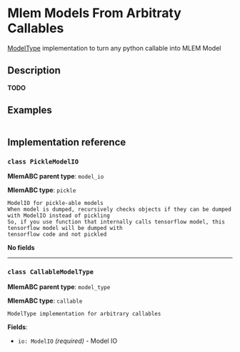 # Mlem Models From Arbitraty Callables

[ModelType](/doc/user-guide/mlem-abcs#modeltype) implementation to turn any
python callable into MLEM Model

## Description

**TODO**

## Examples

```python

```

## Implementation reference

### `class PickleModelIO`

**MlemABC parent type**: `model_io`

**MlemABC type**: `pickle`

    ModelIO for pickle-able models
    When model is dumped, recursively checks objects if they can be dumped
    with ModelIO instead of pickling
    So, if you use function that internally calls tensorflow model, this
    tensorflow model will be dumped with
    tensorflow code and not pickled

**No fields**

---

### `class CallableModelType`

**MlemABC parent type**: `model_type`

**MlemABC type**: `callable`

    ModelType implementation for arbitrary callables

**Fields**:

- `io: ModelIO` _(required)_ - Model IO
